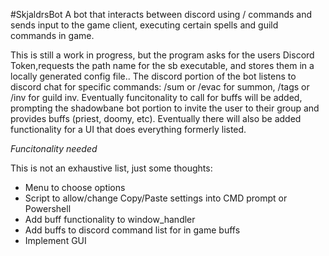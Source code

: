 #SkjaldrsBot
A bot that interacts between discord using / commands and sends input to the game client, executing certain spells and guild commands in game.

This is still a work in progress, but the program asks for the users Discord Token,requests the path name for the sb executable, and stores them in a locally generated config file..  The discord portion of the bot listens to discord chat for specific commands: /sum or /evac for summon, /tags or /inv for guild inv. Eventually funcitonality to call for buffs will be added, prompting the shadowbane bot portion to invite the user to their group and provides buffs (priest, doomy, etc).
Eventually there will also be added functionality for a UI that does everything formerly listed.



*Funcitonality needed*

This is not an exhaustive list, just some thoughts:

* Menu to choose options
* Script to allow/change Copy/Paste settings into CMD prompt or Powershell
* Add buff functionality to window_handler
* Add buffs to discord command list for in game buffs
* Implement GUI



